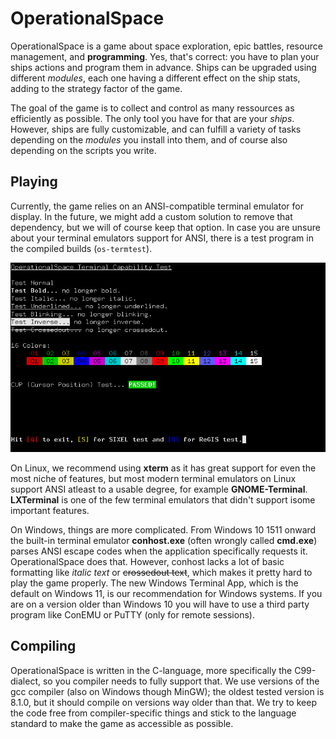 # OperationalSpace
OperationalSpace is a game about space exploration, epic battles, resource management,
and **programming**. Yes, that's correct: you have to plan your ships actions
and program them in advance. Ships can be upgraded using different *modules*,
each one having a different effect on the ship stats, adding to the strategy factor of the game.

The goal of the game is to collect and control as many ressources as efficiently as possible.
The only tool you have for that are your *ships*. However, ships are fully customizable, and
can fulfill a variety of tasks depending on the *modules* you install into them, and of course
also depending on the scripts you write.

## Playing
Currently, the game relies on an ANSI-compatible terminal emulator for display. In the future, we might add
a custom solution to remove that dependency, but we will of course keep that option. In case you are unsure
about your terminal emulators support for ANSI, there is a test program in the compiled builds (`os-termtest`).

![The os-termtest program running in xterm](/doc/OSTermtestExample.png)

On Linux, we recommend using **xterm** as it has great support for even the most niche of features, but most modern
terminal emulators on Linux support ANSI atleast to a usable degree, for example **GNOME-Terminal**. **LXTerminal**
is one of the few terminal emulators that didn't support isome important features.

On Windows, things are more complicated. From Windows 10 1511 onward the built-in terminal emulator **conhost.exe** (often
wrongly called **cmd.exe**) parses ANSI escape codes when the application specifically requests it. OperationalSpace does that.
However, conhost lacks a lot of basic formatting like *italic text* or ~~crossedout text~~, which makes it pretty hard to play the game properly.
The new Windows Terminal App, which is the default on Windows 11, is our recommendation for Windows systems.
If you are on a version older than Windows 10 you will have to use a third party program like ConEMU or PuTTY (only for remote sessions).

## Compiling
OperationalSpace is written in the C-language, more specifically the C99-dialect, so you compiler needs to fully support that.
We use versions of the gcc compiler (also on Windows though MinGW); the oldest tested version is 8.1.0, but it should
compile on versions way older than that. We try to keep the code free from compiler-specific things and stick to the
language standard to make the game as accessible as possible.